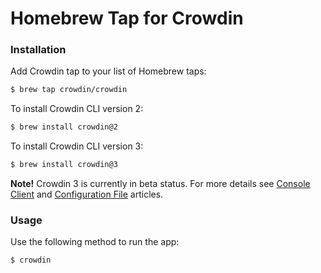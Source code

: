 # Homebrew Tap for Crowdin

### Installation

Add Crowdin tap to your list of Homebrew taps:

```bash
$ brew tap crowdin/crowdin
```

To install Crowdin CLI version 2:

```bash
$ brew install crowdin@2
```

To install Crowdin CLI version 3:

```bash
$ brew install crowdin@3
```

**Note!** Crowdin 3 is currently in beta status.
For more details see [Console Client](https://support.crowdin.com/cli-tool-v3/) and [Configuration File](https://support.crowdin.com/configuration-file-v3/) articles.

### Usage

Use the following method to run the app:

```bash
$ crowdin
```
